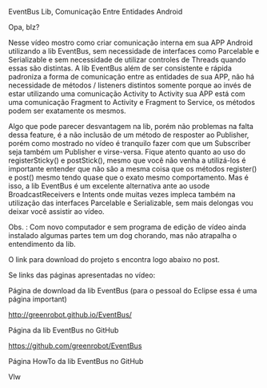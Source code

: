EventBus Lib, Comunicação Entre Entidades Android





Opa, blz?

Nesse vídeo mostro como criar comunicação interna em sua APP Android utilizando a lib EventBus, sem necessidade de interfaces como Parcelable e Serializable e sem necessidade de utilizar controles de Threads quando essas são distintas. A lib EventBus além de ser consistente e rápida padroniza a forma de comunicação entre as entidades de sua APP, não há necessidade de métodos / listeners distintos somente porque ao invés de estar utilizando uma comunicação Activity to Activity sua APP está com uma comunicação Fragment to Activity e Fragment to Service, os métodos podem ser exatamente os mesmos.

Algo que pode parecer desvantagem na lib, porém não problemas na falta dessa feature, é a não inclusão de um método de resposter ao Publisher, porém como mostrado no vídeo é tranquilo fazer com que um Subscriber seja também um Publisher e virse-versa. Fique atento quanto ao uso do registerSticky() e postStick(), mesmo que você não venha a utilizá-los é importante entender que não são a mesma coisa que os métodos register() e post() mesmo tendo quase que o exato mesmo comportamento. Mas é isso, a lib EventBus é um excelente alternativa ante ao usode BroadcastReceivers e Intents onde muitas vezes impleca também na utilização das interfaces Parcelable e Serializable, sem mais delongas vou deixar você assistir ao vídeo.

Obs. : Com novo computador e sem programa de edição de vídeo ainda instalado algumas partes tem um dog chorando, mas não atrapalha o entendimento da lib.

O link para download do projeto s encontra logo abaixo no post.

Se links das páginas apresentadas no vídeo:

Página de download da lib EventBus (para o pessoal do Eclipse essa é uma página important)

http://greenrobot.github.io/EventBus/

Página da lib EventBus no GitHub

https://github.com/greenrobot/EventBus

Página HowTo da lib EventBus no GitHub

Vlw